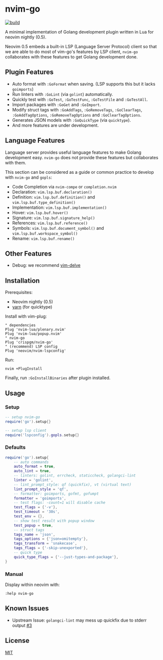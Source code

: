 # nvim-go

[![build](https://github.com/crispgm/nvim-go/actions/workflows/ci.yml/badge.svg)](https://github.com/crispgm/nvim-go/actions/workflows/ci.yml)

A minimal implementation of Golang development plugin written in Lua for neovim nightly (0.5).

Neovim 0.5 embeds a built-in LSP (Language Server Protocol) client so that
we are able to do most of vim-go's features by LSP client,
`nvim-go` collaborates with these features to get Golang development done.

## Plugin Features

- Auto format with `:GoFormat` when saving. (LSP supports this but it lacks `goimports`)
- Run linters with `:GoLint` (via `golint`) automatically.
- Quickly test with `:GoTest`, `:GoTestFunc`, `:GoTestFile` and `:GoTestAll`.
- Import packages with `:GoGet` and `:GoImport`.
- Modify struct tags with `:GoAddTags`, `:GoRemoveTags`, `:GoClearTags`, `:GoAddTagOptions`, `:GoRemoveTagOptions` and `:GoClearTagOptions`.
- Generates JSON models with `:GoQuickType` (via `quicktype`).
- And more features are under development.

## Language Features

Language server provides useful language features to make Golang development easy.
`nvim-go` does not provide these features but collaborates with them.

This section can be considered as a guide or common practice to develop with `nvim-go` and `gopls`:
- Code Completion via `nvim-compe` or `completion.nvim`
- Declaration: `vim.lsp.buf.declaration()`
- Definition: `vim.lsp.buf.definition()` and `vim.lsp.buf.type_definition()`
- Implementation: `vim.lsp.buf.implementation()`
- Hover: `vim.lsp.buf.hover()`
- Signature: `vim.lsp.buf.signature_help()`
- References: `vim.lsp.buf.reference()`
- Symbols: `vim.lsp.buf.document_symbol()` and `vim.lsp.buf.workspace_symbol()`
- Rename: `vim.lsp.buf.rename()`

## Other Features

- Debug: we recommend [vim-delve](https://github.com/sebdah/vim-delve)

## Installation

Prerequisites:
- Neovim nightly (0.5)
- [yarn](http://yarnpkg.com) (for quicktype)

Install with vim-plug:
```viml
" dependencies
Plug 'nvim-lua/plenary.nvim'
Plug 'nvim-lua/popup.nvim'
" nvim-go
Plug 'crispgm/nvim-go'
" (recommend) LSP config
Plug 'neovim/nvim-lspconfig'
```

Run:
```shell
nvim +PlugInstall
```

Finally, run `:GoInstallBinaries` after plugin installed.

## Usage

### Setup

```lua
-- setup nvim-go
require('go').setup{}

-- setup lsp client
require('lspconfig').gopls.setup{}
```

### Defaults

```lua
require('go').setup{
    -- auto commands
    auto_format = true,
    auto_lint = true,
    -- linters: golint, errcheck, staticcheck, golangci-lint
    linter = 'golint',
    -- lint_prompt_style: qf (quickfix), vt (virtual text)
    lint_prompt_style = 'qf',
    -- formatter: goimports, gofmt, gofumpt
    formatter = 'goimports',
    -- test flags: -count=1 will disable cache
    test_flags = {'-v'},
    test_timeout = '30s',
    test_env = {},
    -- show test result with popup window
    test_popup = true,
    -- struct tags
    tags_name = 'json',
    tags_options = {'json=omitempty'},
    tags_transform = 'snakecase',
    tags_flags = {'-skip-unexported'},
    -- quick type
    quick_type_flags = {'--just-types-and-package'},
}
```

### Manual

Display within neovim with:
```vim
:help nvim-go
```

## Known Issues

- Upstream Issue: `golangci-lint` may mess up quickfix due to stderr output [#3](https://github.com/crispgm/nvim-go/issues/3)

## License

[MIT](/LICENSE)
